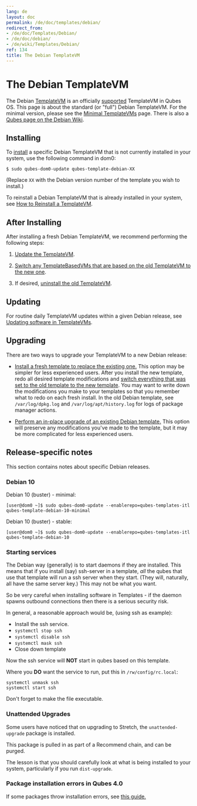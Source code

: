 ```yaml
---
lang: de
layout: doc
permalink: /de/doc/templates/debian/
redirect_from:
- /de/doc/Templates/Debian/
- /de/doc/debian/
- /de/wiki/Templates/Debian/
ref: 134
title: The Debian TemplateVM
---
```


# The Debian TemplateVM
<a id="the-debian-templatevm"></a>

The Debian [TemplateVM] is an officially [supported] TemplateVM in Qubes OS.
This page is about the standard (or "full") Debian TemplateVM.
For the minimal version, please see the [Minimal TemplateVMs] page.
There is also a [Qubes page on the Debian Wiki].

## Installing
<a id="installing"></a>

To [install] a specific Debian TemplateVM that is not currently installed in your system, use the following command in dom0:

```
$ sudo qubes-dom0-update qubes-template-debian-XX
```

   (Replace `XX` with the Debian version number of the template you wish to install.)

To reinstall a Debian TemplateVM that is already installed in your system, see [How to Reinstall a TemplateVM].

## After Installing
<a id="after-installing"></a>

After installing a fresh Debian TemplateVM, we recommend performing the following steps:

1. [Update the TemplateVM].

2. [Switch any TemplateBasedVMs that are based on the old TemplateVM to the new one][switch].

3. If desired, [uninstall the old TemplateVM].

## Updating
<a id="updating"></a>

For routine daily TemplateVM updates within a given Debian release, see [Updating software in TemplateVMs].

## Upgrading
<a id="upgrading"></a>

There are two ways to upgrade your TemplateVM to a new Debian release:

- [Install a fresh template to replace the existing one.](#installing) This option may be simpler for less experienced users. After you install the new template, redo all desired template modifications and [switch everything that was set to the old template to the new template][switch]. You may want to write down the modifications you make to your templates so that you remember what to redo on each fresh install. In the old Debian template, see `/var/log/dpkg.log` and `/var/log/apt/history.log` for logs of package manager actions.

- [Perform an in-place upgrade of an existing Debian template.][Upgrading Debian TemplateVMs] This option will preserve any modifications you've made to the template, but it may be more complicated for less experienced users.

## Release-specific notes
<a id="release-specific-notes"></a>

This section contains notes about specific Debian releases.

### Debian 10
<a id="debian-10"></a>

Debian 10 (buster) - minimal:

```
[user@dom0 ~]$ sudo qubes-dom0-update --enablerepo=qubes-templates-itl qubes-template-debian-10-minimal
```

Debian 10 (buster) - stable:

```
[user@dom0 ~]$ sudo qubes-dom0-update --enablerepo=qubes-templates-itl qubes-template-debian-10
```

### Starting services
<a id="starting-services"></a>

The Debian way (generally) is to start daemons if they are installed.
This means that if you install (say) ssh-server in a template, *all* the qubes that use that template will run a ssh server when they start. (They will, naturally, all have the same server key.) This may not be what you want.

So be very careful when installing software in Templates - if the daemon spawns outbound connections then there is a serious security risk.

In general, a reasonable approach would be, (using ssh as example):

- Install the ssh service.
- `systemctl stop ssh`
- `systemctl disable ssh`
- `systemctl mask ssh`
- Close down template

Now the ssh service will **NOT** start in qubes based on this template.

Where you **DO** want the service to run, put this in `/rw/config/rc.local`:

```
systemctl unmask ssh
systemctl start ssh
```

Don't forget to make the file executable.

### Unattended Upgrades
<a id="unattended-upgrades"></a>

Some users have noticed that on upgrading to Stretch, the `unattended-upgrade` package is installed.

This package is pulled in as part of a Recommend chain, and can be purged.

The lesson is that you should carefully look at what is being installed to your system, particularly if you run `dist-upgrade`.

### Package installation errors in Qubes 4.0
<a id="package-installation-errors-in-qubes-40"></a>

If some packages throw installation errors, see [this guide.](/de/doc/vm-troubleshooting/#fixing-package-installation-errors)

[TemplateVM]: /de/doc/templates/
[Minimal TemplateVMs]: /de/doc/templates/minimal/
[Qubes page on the Debian Wiki]: https://wiki.debian.org/Qubes
[end-of-life]: https://wiki.debian.org/DebianReleases#Production_Releases
[supported]: /de/doc/supported-versions/#templatevms
[How to Reinstall a TemplateVM]: /de/doc/reinstall-template/
[Update the TemplateVM]: /de/doc/software-update-vm/
[switch]: /de/doc/templates/#switching
[uninstall the old TemplateVM]: /de/doc/templates/#uninstalling
[Updating software in TemplateVMs]: /de/doc/software-update-domu/#updating-software-in-templatevms
[Upgrading Debian TemplateVMs]: /de/doc/template/debian/upgrade/
[5149]: https://github.com/QubesOS/qubes-issues/issues/5149
[install]: /de/doc/templates/#installing